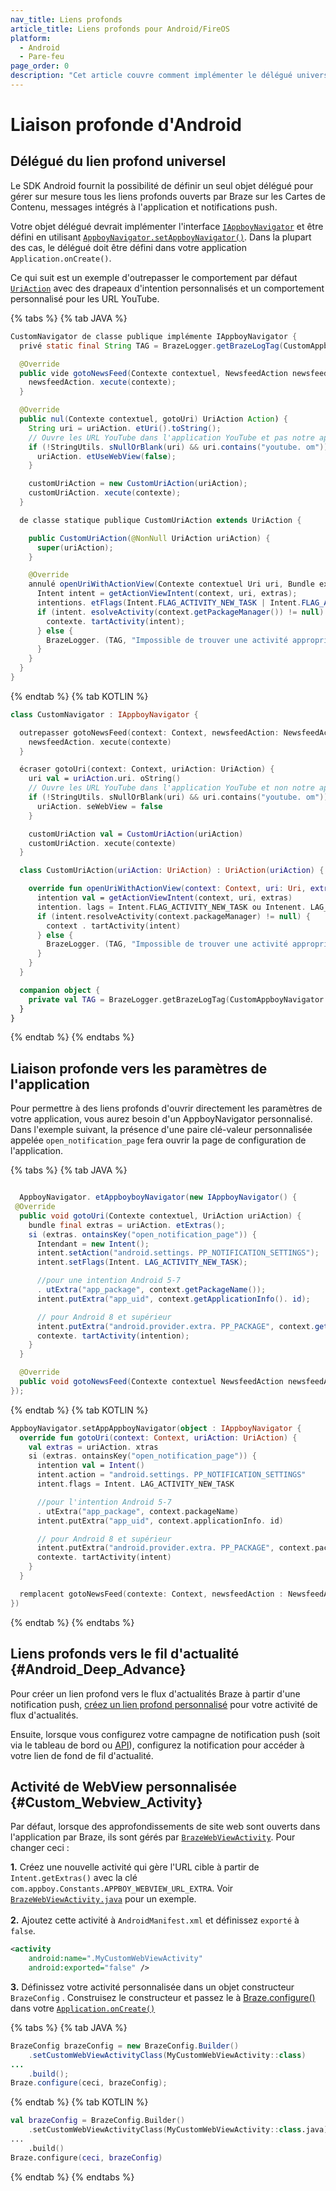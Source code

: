 ```yaml
---
nav_title: Liens profonds
article_title: Liens profonds pour Android/FireOS
platform:
  - Android
  - Pare-feu
page_order: 0
description: "Cet article couvre comment implémenter le délégué universel de liaison profonde pour votre application Android, ainsi que des exemples sur la façon de créer un lien profond vers les paramètres de l'application ou un fil d'actualité."
---
```


# Liaison profonde d'Android

## Délégué du lien profond universel

Le SDK Android fournit la possibilité de définir un seul objet délégué pour gérer sur mesure tous les liens profonds ouverts par Braze sur les Cartes de Contenu, messages intégrés à l'application et notifications push.

Votre objet délégué devrait implémenter l'interface [`IAppboyNavigator`][udl-3] et être défini en utilisant [`AppboyNavigator.setAppboyNavigator()`][udl-2]. Dans la plupart des cas, le délégué doit être défini dans votre application `Application.onCreate()`.

Ce qui suit est un exemple d'outrepasser le comportement par défaut [`UriAction`][udl-1] avec des drapeaux d'intention personnalisés et un comportement personnalisé pour les URL YouTube.

{% tabs %}
{% tab JAVA %}

```java
CustomNavigator de classe publique implémente IAppboyNavigator {
  privé static final String TAG = BrazeLogger.getBrazeLogTag(CustomAppboyNavigator. lass);

  @Override
  public vide gotoNewsFeed(Contexte contextuel, NewsfeedAction newsfeedAction) {
    newsfeedAction. xecute(contexte);
  }

  @Override
  public nul(Contexte contextuel, gotoUri) UriAction Action) {
    String uri = uriAction. etUri().toString();
    // Ouvre les URL YouTube dans l'application YouTube et pas notre application
    if (!StringUtils. sNullOrBlank(uri) && uri.contains("youtube. om")) {
      uriAction. etUseWebView(false);
    }

    customUriAction = new CustomUriAction(uriAction);
    customUriAction. xecute(contexte);
  }

  de classe statique publique CustomUriAction extends UriAction {

    public CustomUriAction(@NonNull UriAction uriAction) {
      super(uriAction);
    }

    @Override
    annulé openUriWithActionView(Contexte contextuel Uri uri, Bundle extras) {
      Intent intent = getActionViewIntent(context, uri, extras);
      intentions. etFlags(Intent.FLAG_ACTIVITY_NEW_TASK | Intent.FLAG_ACTIVITY_CLEAR_TOP | Intent.FLAG_ACTIVITY_SINGLE_TOP);
      if (intent. esolveActivity(context.getPackageManager()) != null) {
        contexte. tartActivity(intent);
      } else {
        BrazeLogger. (TAG, "Impossible de trouver une activité appropriée pour ouvrir un lien profond " + uri + ". );
      }
    }
  }
}
```

{% endtab %}
{% tab KOTLIN %}

```kotlin
class CustomNavigator : IAppboyNavigator {

  outrepasser gotoNewsFeed(context: Context, newsfeedAction: NewsfeedAction) {
    newsfeedAction. xecute(contexte)
  }

  écraser gotoUri(context: Context, uriAction: UriAction) {
    uri val = uriAction.uri. oString()
    // Ouvre les URL YouTube dans l'application YouTube et non notre application
    if (!StringUtils. sNullOrBlank(uri) && uri.contains("youtube. om")) {
      uriAction. seWebView = false
    }

    customUriAction val = CustomUriAction(uriAction)
    customUriAction. xecute(contexte)
  }

  class CustomUriAction(uriAction: UriAction) : UriAction(uriAction) {

    override fun openUriWithActionView(context: Context, uri: Uri, extras: Bundle) {
      intention val = getActionViewIntent(context, uri, extras)
      intention. lags = Intent.FLAG_ACTIVITY_NEW_TASK ou Intenent. LAG_ACTIVITY_CLEAR_TOP ou Intent.FLAG_ACTIVITY_SINGLE_TOP
      if (intent.resolveActivity(context.packageManager) != null) {
        context . tartActivity(intent)
      } else {
        BrazeLogger. (TAG, "Impossible de trouver une activité appropriée pour ouvrir le lien profond $uri.")
      }
    }
  }

  companion object {
    private val TAG = BrazeLogger.getBrazeLogTag(CustomAppboyNavigator::class.java)
  }
}
```

{% endtab %}
{% endtabs %}

## Liaison profonde vers les paramètres de l'application

Pour permettre à des liens profonds d'ouvrir directement les paramètres de votre application, vous aurez besoin d'un AppboyNavigator personnalisé. Dans l'exemple suivant, la présence d'une paire clé-valeur personnalisée appelée `open_notification_page` fera ouvrir la page de configuration de l'application.

{% tabs %}
{% tab JAVA %}

```java

  AppboyNavigator. etAppboyboyNavigator(new IAppboyNavigator() { 
 @Override
  public void gotoUri(Contexte contextuel, UriAction uriAction) {
    bundle final extras = uriAction. etExtras();
    si (extras. ontainsKey("open_notification_page")) {
      Intendant = new Intent();
      intent.setAction("android.settings. PP_NOTIFICATION_SETTINGS");
      intent.setFlags(Intent. LAG_ACTIVITY_NEW_TASK);

      //pour une intention Android 5-7
      . utExtra("app_package", context.getPackageName());
      intent.putExtra("app_uid", context.getApplicationInfo(). id);

      // pour Android 8 et supérieur
      intent.putExtra("android.provider.extra. PP_PACKAGE", context.getPackageName());
      contexte. tartActivity(intention);
    }
  }

  @Override
  public void gotoNewsFeed(Contexte contextuel NewsfeedAction newsfeedAction) {}
});
```

{% endtab %}
{% tab KOTLIN %}

```kotlin
AppboyNavigator.setAppAppboyNavigator(object : IAppboyNavigator {
  override fun gotoUri(context: Context, uriAction: UriAction) {
    val extras = uriAction. xtras
    si (extras. ontainsKey("open_notification_page")) {
      intention val = Intent()
      intent.action = "android.settings. PP_NOTIFICATION_SETTINGS"
      intent.flags = Intent. LAG_ACTIVITY_NEW_TASK

      //pour l'intention Android 5-7
      . utExtra("app_package", context.packageName)
      intent.putExtra("app_uid", context.applicationInfo. id)

      // pour Android 8 et supérieur
      intent.putExtra("android.provider.extra. PP_PACKAGE", context.packageName)
      contexte. tartActivity(intent)
    }
  }

  remplacent gotoNewsFeed(contexte: Context, newsfeedAction : NewsfeedAction) {}
})
```

{% endtab %}
{% endtabs %}

## Liens profonds vers le fil d'actualité {#Android_Deep_Advance}

Pour créer un lien profond vers le flux d'actualités Braze à partir d'une notification push, [créez un lien profond personnalisé][1] pour votre activité de flux d'actualités.

Ensuite, lorsque vous configurez votre campagne de notification push (soit via le tableau de bord [][2] ou [API][3]), configurez la notification pour accéder à votre lien de fond de fil d'actualité.

## Activité de WebView personnalisée {#Custom_Webview_Activity}

Par défaut, lorsque des approfondissements de site web sont ouverts dans l'application par Braze, ils sont gérés par [`BrazeWebViewActivity`][udl-4]. Pour changer ceci :

**1.** Créez une nouvelle activité qui gère l'URL cible à partir de `Intent.getExtras()` avec la clé `com.appboy.Constants.APPBOY_WEBVIEW_URL_EXTRA`. Voir [`BrazeWebViewActivity.java`][udl-8] pour un exemple.<br><br> **2.** Ajoutez cette activité à `AndroidManifest.xml` et définissez `exporté` à `false`.

```xml
<activity
    android:name=".MyCustomWebViewActivity"
    android:exported="false" />
```

**3.** Définissez votre activité personnalisée dans un objet constructeur `BrazeConfig` [][udl-6]. Construisez le constructeur et passez le à [Braze.configure()][udl-5] dans votre [`Application.onCreate()`][udl-7]

{% tabs %}
{% tab JAVA %}

```java
BrazeConfig brazeConfig = new BrazeConfig.Builder()
    .setCustomWebViewActivityClass(MyCustomWebViewActivity::class)
...
    .build();
Braze.configure(ceci, brazeConfig);
```

 {% endtab %}
 {% tab KOTLIN %}

```kotlin
val brazeConfig = BrazeConfig.Builder()
    .setCustomWebViewActivityClass(MyCustomWebViewActivity::class.java)
...
    .build()
Braze.configure(ceci, brazeConfig)
```

 {% endtab %}
 {% endtabs %}


[1]: {{site.baseurl}}/developer_guide/platform_integration_guides/android/push_notifications/integration/standard_integration/#step-4-add-deep-links
[2]: {{site.baseurl}}/user_guide/message_building_by_channel/push/creating_a_push_message/#creating-a-push-message
[2]: {{site.baseurl}}/user_guide/message_building_by_channel/push/creating_a_push_message/#creating-a-push-message
[3]: {{site.baseurl}}/api/endpoints/messaging/
[udl-1]: https://appboy.github.io/appboy-android-sdk/kdoc/braze-android-sdk/com.appboy.ui.actions/-uri-action/index.html
[udl-2]: https://appboy.github.io/appboy-android-sdk/kdoc/braze-android-sdk/com.appboy.ui/-appboy-navigator/set-appboy-navigator.html
[udl-3]: https://appboy.github.io/appboy-android-sdk/kdoc/braze-android-sdk/com.appboy/-i-appboy-navigator/index.html
[udl-4]: https://appboy.github.io/appboy-android-sdk/kdoc/index.html
[udl-5]: https://appboy.github.io/appboy-android-sdk/kdoc/braze-android-sdk/com.appboy/-appboy/configure.html
[udl-6]: https://appboy.github.io/appboy-android-sdk/kdoc/braze-android-sdk/com.braze.configuration/-braze-config/-builder/set-custom-web-view-activity-class.html
[udl-6]: https://appboy.github.io/appboy-android-sdk/kdoc/braze-android-sdk/com.braze.configuration/-braze-config/-builder/set-custom-web-view-activity-class.html
[udl-7]: https://developer.android.com/reference/android/app/Application.html#onCreate()
[udl-8]: https://github.com/Appboy/appboy-android-sdk/blob/master/android-sdk-ui/src/main/java/com/braze/ui/BrazeWebViewActivity.java
